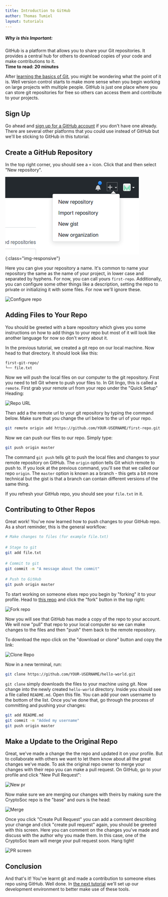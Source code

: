 ```yaml
---
title: Introduction to GitHub
author: Thomas Tumiel
layout: tutorials
---
```


<div class="alert alert-block alert-info">
<h5>Why is this Important:</h5>
GitHub is a platform that allows you to share your Git repositories. It provides a central hub for others to
download copies of your code and make contributions to it.
<br />
<strong>Time to read: 20 minutes</strong>
</div>

 After [learning the basics of Git](), you might be wondering what the point of it is. Well version control starts to make more sense when you begin working on large projects with multiple people. GitHub is just one place where you can store git repositories for free so others can access them and contribute to your projects.

## Sign Up

Go ahead and [sign up for a GitHub account](https://github.com/) if you don't have one already. There are several other platforms that you could use instead of GitHub but we'll be sticking to GitHub in this tutorial.

## Create a GitHub Repository

In the top right corner, you should see a `+` icon. Click that and then select "New repository".

![Add a new repo](/img/tutorials/intro-github/new-repo.png){:class="img-responsive"}

Here you can give your repository a name. It's common to name your repository the same as the name of your project, in lower case and separated by hyphens. For now, you can call yours `first-repo`. Additionally, you can configure some other things like a description, setting the repo to private or initializing it with some files. For now we'll ignore these.

![Configure repo]()

## Adding Files to Your Repo

You should be greeted with a bare repository which gives you some instructions on how to add things to your repo but most of it will look like another language for now so don't worry about it.

In the previous tutorial, we created a git repo on our local machine. Now head to that directory. It should look like this:

```
first-git-repo/
└── file.txt
```

Now we will push the local files on our computer to the git repository. First you need to tell Git where to push your files to. In Git lingo, this is called a `remote`. First grab your remote url from your repo under the "Quick Setup" Heading:

![Repo URL]()

Then add a the remote url to your git repository by typing the command below. Make sure that you change the url below to the url of your repo.

```bash
git remote origin add https://github.com/YOUR-USERNAME/first-repo.git
```

Now we can push our files to our repo. Simply type:

```bash
git push origin master
```

The command `git push` tells git to push the local files and changes to your remote repository on GitHub. The `origin` option tells Git which remote to push to. If you look at the previous command, you'll see that we called our repo `origin`. The `master` option is known as a branch - this gets a bit more technical but the gist is that a branch can contain different versions of the same thing.

If you refresh your GitHub repo, you should see your `file.txt` in it.

## Contributing to Other Repos

Great work! You've now learned how to push changes to your GitHub repo. As a short reminder, this is the general workflow:

```bash
# Make changes to files (for example file.txt)

# Stage to git
git add file.txt

# Commit to git
git commit -m "A message about the commit"

# Push to GitHub
git push origin master
```

To start working on someone elses repo you begin by "forking" it to your profile. Head to [this repo](https://github.com/CryptoSoc/hello-world) and click the "fork" button in the top right:

![Fork repo]()

Now you will see that GitHub has made a copy of the repo to your account. We will now "pull" that repo to your local computer so we can make changes to the files and then "push" them back to the remote repository.

To download the repo click on the "download or clone" button and copy the link:

![Clone Repo]()

Now in a new terminal, run:

```bash
git clone https://github.com/YOUR-USERNAME/hello-world.git
```

`git clone` simply downloads the files to your machine using git. Now change into the newly created `hello-world` directory. Inside you should see a file called `README.md`. Open this file. You can add your own username to the bottom of the list. Once you've done that, go through the process of committing and pushing your changes:

```bash
git add README.md
git commit -m "Added my username"
git push origin master
```

## Make a Update to the Original Repo

Great, we've made a change the the repo and updated it on your profile. But to collaborate with others we want to let them know about all the great changes we've made. To ask the original repo owner to merge your changes with their repo you can make a pull request. On GitHub, go to your profile and click "New Pull Request":

![New pr]()

Now make sure we are merging our changes with theirs by making sure the CryptoSoc repo is the "base" and ours is the head:

![Merge]()

Once you click "Create Pull Request" you can add a comment describing your change and click "create pull request" again, you should be greeted with this screen. Here you can comment on the changes you've made and discuss with the author why you made them. In this case, one of the CryptoSoc team will merge your pull request soon. Hang tight!

![PR screen]()

## Conclusion

And that's it! You've learnt git and made a contribution to someone elses repo using GitHub. Well done. In [the next tutorial]() we'll set up our development environment to better make use of these tools.
